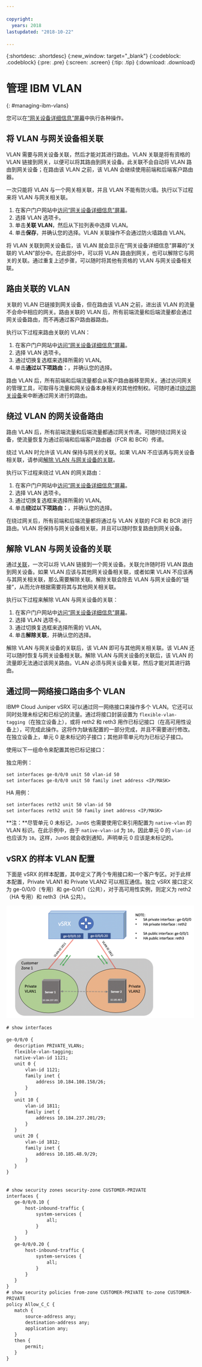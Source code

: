 ```yaml
---

copyright:
  years: 2018
lastupdated: "2018-10-22"

---
```


{:shortdesc: .shortdesc}
{:new_window: target="_blank"}
{:codeblock: .codeblock}
{:pre: .pre}
{:screen: .screen}
{:tip: .tip}
{:download: .download}

# 管理 IBM VLAN
{: #managing-ibm-vlans}

您可以在[“网关设备详细信息”屏幕](/docs/infrastructure/vsrx?topic=vsrx-viewing-your-gateway-appliance-details)中执行各种操作。

## 将 VLAN 与网关设备相关联

VLAN 需要与网关设备关联，然后才能对其进行路由。VLAN 关联是将有资格的 VLAN 链接到网关，以便可以将其路由到网关设备。此关联不会自动将 VLAN 路由到网关设备；在路由该 VLAN 之前，该 VLAN 会继续使用前端和后端客户路由器。

一次只能将 VLAN 与一个网关相关联，并且 VLAN 不能有防火墙。执行以下过程来将 VLAN 与网关相关联。

1. 在客户门户网站中[访问“网关设备详细信息”屏幕](/docs/infrastructure/vsrx?topic=vsrx-viewing-your-gateway-appliance-details)。
2. 选择 VLAN 选项卡。
3. 单击**关联 VLAN**，然后从下拉列表中选择 VLAN。
4. 单击**保存**，并确认您的选择。VLAN 关联操作不会通过防火墙路由 VLAN。

将 VLAN 关联到网关设备后，该 VLAN 就会显示在“网关设备详细信息”屏幕的“关联的 VLAN”部分中。在此部分中，可以将 VLAN 路由到网关，也可以解除它与网关的关联。通过重复上述步骤，可以随时将其他有资格的 VLAN 与网关设备相关联。

## 路由关联的 VLAN

关联的 VLAN 已链接到网关设备，但在路由该 VLAN 之前，进出该 VLAN 的流量不会命中相应的网关。路由关联的 VLAN 后，所有前端流量和后端流量都会通过网关设备路由，而不再通过客户路由器路由。

执行以下过程来路由关联的 VLAN：

1. 在客户门户网站中[访问“网关设备详细信息”屏幕](/docs/infrastructure/vsrx?topic=vsrx-viewing-your-gateway-appliance-details)。
2. 选择 VLAN 选项卡。
3. 通过切换复选框来选择所需的 VLAN。
4. 单击**通过以下项路由：**，并确认您的选择。

路由 VLAN 后，所有前端和后端流量都会从客户路由器移至网关。通过访问网关的管理工具，可取得与流量和网关设备本身相关的其他控制权。可随时通过[绕过网关设备](#bypass-gateway-appliance-routing-for-a-vlan)来中断通过网关进行的路由。

## 绕过 VLAN 的网关设备路由

路由 VLAN 后，所有前端流量和后端流量都通过网关传递。可随时绕过网关设备，使流量恢复为通过前端和后端客户路由器（FCR 和 BCR）传递。

绕过 VLAN 时允许该 VLAN 保持与网关的关联。如果 VLAN 不应该再与网关设备相关联，请参阅[解除 VLAN 与网关设备的关联](#disassociate-a-vlan-from-a-gateway-appliance)。

执行以下过程来绕过 VLAN 的网关路由：

1. 在客户门户网站中[访问“网关设备详细信息”屏幕](/docs/infrastructure/vsrx?topic=vsrx-viewing-your-gateway-appliance-details)。
2. 选择 VLAN 选项卡。
3. 通过切换复选框来选择所需的 VLAN。
4. 单击**绕过以下项路由：**，并确认您的选择。

在绕过网关后，所有前端和后端流量都将通过与 VLAN 关联的 FCR 和 BCR 进行路由。VLAN 将保持与网关设备相关联，并且可以随时恢复路由到网关设备。

## 解除 VLAN 与网关设备的关联

通过[关联](#associate-a-vlan-to-a-gateway-appliance)，一次可以将 VLAN 链接到一个网关设备。关联允许随时将 VLAN 路由到网关设备。如果 VLAN 应该与其他网关设备相关联，或者如果 VLAN 不应该再与其网关相关联，那么需要解除关联。解除关联会除去 VLAN 与网关设备的“链接”，从而允许根据需要将其与其他网关相关联。

执行以下过程来解除 VLAN 与网关设备的关联：

1. 在客户门户网站中[访问“网关设备详细信息”屏幕](/docs/infrastructure/vsrx?topic=vsrx-viewing-your-gateway-appliance-details)。
2. 选择 VLAN 选项卡。
3. 通过切换复选框来选择所需的 VLAN。
4. 单击**解除关联**，并确认您的选择。

解除 VLAN 与网关设备的关联后，该 VLAN 即可与其他网关相关联。该 VLAN 还可以随时恢复与网关设备相关联。解除 VLAN 与网关设备的关联后，该 VLAN 的流量即无法通过该网关路由。VLAN 必须与网关设备关联，然后才能对其进行路由。

## 通过同一网络接口路由多个 VLAN
IBM® Cloud Juniper vSRX 可以通过同一网络接口来操作多个 VLAN。它还可以同时处理未标记和已标记的流量。通过将接口封装设置为 `flexible-vlan-tagging`（在独立设备上），或将 reth2 和 reth3 用作已标记接口（在高可用性设备上），可完成此操作。这将作为缺省配置的一部分完成，并且不需要进行修改。在独立设备上，单元 0 是未标记的子接口；其他非零单元均为已标记子接口。

使用以下一组命令来配置其他已标记接口：

独立用例：
```
set interfaces ge-0/0/0 unit 50 vlan-id 50
set interfaces ge-0/0/0 unit 50 family inet address <IP/MASK>
```

HA 用例：
```
set interfaces reth2 unit 50 vlan-id 50
set interfaces reth2 unit 50 family inet address <IP/MASK>
```

**注：**尽管单元 0 未标记，`JunOS` 也需要使用它来引用配置为 `native-vlan` 的 VLAN 标识。在此示例中，由于 `native-vlan-id` 为 `10`，因此单元 0 的 `vlan-id` 也应该为 `10`。这样，`JunOS` 就会收到通知，声明单元 0 应该是未标记的。

## vSRX 的样本 VLAN 配置

下面是 vSRX 的样本配置，其中定义了两个专用接口和一个客户专区。对于此样本配置，Private VLAN1 和 Private VLAN2 可以相互通信。独立 vSRX 接口定义为 ge-0/0/0（专用）和 ge-0/0/1（公共），对于高可用性实例，则定义为 reth2（HA 专用）和 reth3（HA 公共）。

<img src="images/Sample-Topology-VLAN-to-VLAN.png" alt="图样" style="width: 500px;"/>

```
# show interfaces

ge-0/0/0 {
   description PRIVATE_VLANs;
   flexible-vlan-tagging;
   native-vlan-id 1121;
   unit 0 {
       vlan-id 1121;
       family inet {
           address 10.184.108.158/26;
       }
   }
   unit 10 {
       vlan-id 1811;
       family inet {
           address 10.184.237.201/29;
       }
   }
   unit 20 {
       vlan-id 1812;
       family inet {
           address 10.185.48.9/29;
       }
   }
}


# show security zones security-zone CUSTOMER-PRIVATE
interfaces {
   ge-0/0/0.10 {
       host-inbound-traffic {
           system-services {
               all;
           }
       }
   }
   ge-0/0/0.20 {
       host-inbound-traffic {
           system-services {
               all;
           }
       }
   }
}
# show security policies from-zone CUSTOMER-PRIVATE to-zone CUSTOMER-PRIVATE
policy Allow_C_C {
   match {
       source-address any;
       destination-address any;
       application any;
   }
   then {
       permit;
   }
}
```
